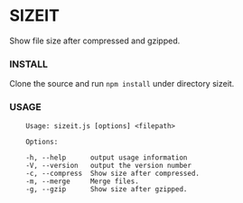 SIZEIT
======

Show file size after compressed and gzipped.

### INSTALL

Clone the source and run `npm install` under directory sizeit.

### USAGE

		Usage: sizeit.js [options] <filepath>

		Options:

		-h, --help      output usage information
		-V, --version   output the version number
		-c, --compress  Show size after compressed.
		-m, --merge     Merge files.
		-g, --gzip      Show size after gzipped.
